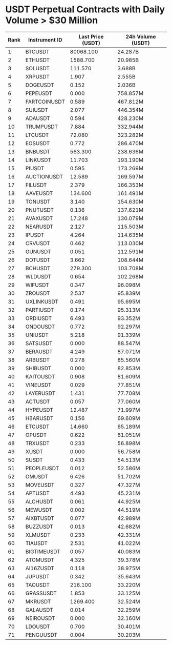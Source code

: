 # USDT Perpetual Contracts with Daily Volume > $30 Million

| Rank | Instrument ID | Last Price (USDT) | 24h Volume (USDT) |
|------|---------------|-------------------|-------------------|
| 1 | BTCUSDT | 80068.100 | 24.287B |
| 2 | ETHUSDT | 1588.700 | 20.985B |
| 3 | SOLUSDT | 111.570 | 3.688B |
| 4 | XRPUSDT | 1.907 | 2.555B |
| 5 | DOGEUSDT | 0.152 | 2.036B |
| 6 | PEPEUSDT | 0.000 | 758.857M |
| 7 | FARTCOINUSDT | 0.589 | 467.812M |
| 8 | SUIUSDT | 2.077 | 446.354M |
| 9 | ADAUSDT | 0.594 | 428.230M |
| 10 | TRUMPUSDT | 7.884 | 332.944M |
| 11 | LTCUSDT | 72.080 | 323.282M |
| 12 | EOSUSDT | 0.772 | 286.470M |
| 13 | BNBUSDT | 563.300 | 238.636M |
| 14 | LINKUSDT | 11.703 | 193.190M |
| 15 | PIUSDT | 0.595 | 173.269M |
| 16 | AUCTIONUSDT | 12.589 | 169.597M |
| 17 | FILUSDT | 2.379 | 166.353M |
| 18 | AAVEUSDT | 134.600 | 161.491M |
| 19 | TONUSDT | 3.140 | 154.630M |
| 20 | PNUTUSDT | 0.136 | 137.621M |
| 21 | AVAXUSDT | 17.248 | 130.079M |
| 22 | NEARUSDT | 2.127 | 115.503M |
| 23 | IPUSDT | 4.264 | 114.635M |
| 24 | CRVUSDT | 0.462 | 113.030M |
| 25 | GUNUSDT | 0.051 | 112.591M |
| 26 | DOTUSDT | 3.662 | 108.644M |
| 27 | BCHUSDT | 279.300 | 103.708M |
| 28 | WLDUSDT | 0.654 | 102.268M |
| 29 | WIFUSDT | 0.347 | 96.098M |
| 30 | ZROUSDT | 2.537 | 95.839M |
| 31 | UXLINKUSDT | 0.491 | 95.695M |
| 32 | PARTIUSDT | 0.174 | 95.313M |
| 33 | ORDIUSDT | 6.493 | 93.352M |
| 34 | ONDOUSDT | 0.772 | 92.297M |
| 35 | UNIUSDT | 5.218 | 91.339M |
| 36 | SATSUSDT | 0.000 | 88.547M |
| 37 | BERAUSDT | 4.249 | 87.071M |
| 38 | ARBUSDT | 0.278 | 85.560M |
| 39 | SHIBUSDT | 0.000 | 82.853M |
| 40 | KAITOUSDT | 0.908 | 81.609M |
| 41 | VINEUSDT | 0.029 | 77.851M |
| 42 | LAYERUSDT | 1.431 | 77.708M |
| 43 | ACTUSDT | 0.057 | 77.060M |
| 44 | HYPEUSDT | 12.487 | 71.997M |
| 45 | HBARUSDT | 0.156 | 69.609M |
| 46 | ETCUSDT | 14.660 | 65.189M |
| 47 | OPUSDT | 0.622 | 61.051M |
| 48 | TRXUSDT | 0.233 | 56.898M |
| 49 | XUSDT | 0.000 | 56.758M |
| 50 | SUSDT | 0.433 | 54.513M |
| 51 | PEOPLEUSDT | 0.012 | 52.586M |
| 52 | OMUSDT | 6.426 | 51.702M |
| 53 | MOVEUSDT | 0.327 | 47.327M |
| 54 | APTUSDT | 4.493 | 45.231M |
| 55 | ALCHUSDT | 0.061 | 44.925M |
| 56 | MEWUSDT | 0.002 | 44.519M |
| 57 | AIXBTUSDT | 0.077 | 42.989M |
| 58 | BUZZUSDT | 0.013 | 42.682M |
| 59 | XLMUSDT | 0.233 | 42.331M |
| 60 | TIAUSDT | 2.531 | 41.022M |
| 61 | BIGTIMEUSDT | 0.057 | 40.083M |
| 62 | ATOMUSDT | 4.325 | 39.378M |
| 63 | AI16ZUSDT | 0.118 | 38.975M |
| 64 | JUPUSDT | 0.342 | 35.643M |
| 65 | TAOUSDT | 216.100 | 33.220M |
| 66 | GRASSUSDT | 1.853 | 33.125M |
| 67 | MKRUSDT | 1269.400 | 32.524M |
| 68 | GALAUSDT | 0.014 | 32.259M |
| 69 | NEIROUSDT | 0.000 | 32.160M |
| 70 | LDOUSDT | 0.700 | 30.401M |
| 71 | PENGUUSDT | 0.004 | 30.203M |
